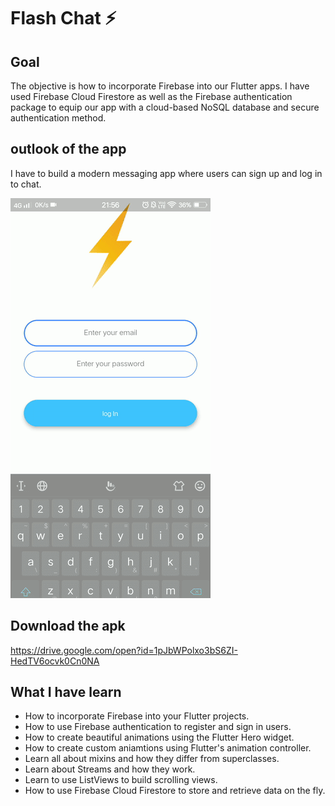 # Flash Chat ⚡️

## Goal

The objective is  how to incorporate Firebase into our Flutter apps. I have used Firebase Cloud Firestore as well as the Firebase authentication package to equip our app with a cloud-based NoSQL database and secure authentication method.


## outlook of the app

I have to build a modern messaging app where users can sign up and log in to chat.

![Finished App](https://github.com/dhanunda/vedios/blob/master/ezgif.com-gif-to-mp4.gif)

## Download the apk

https://drive.google.com/open?id=1pJbWPolxo3bS6ZI-HedTV6ocvk0Cn0NA

## What I have  learn

- How to incorporate Firebase into your Flutter projects.
- How to use Firebase authentication to register and sign in users.
- How to create beautiful animations using the Flutter Hero widget.
- How to create custom aniamtions using Flutter's animation controller. 
- Learn all about mixins and how they differ from superclasses.
- Learn about Streams and how they work.
- Learn to use ListViews to build scrolling views.
- How to use Firebase Cloud Firestore to store and retrieve data on the fly.




